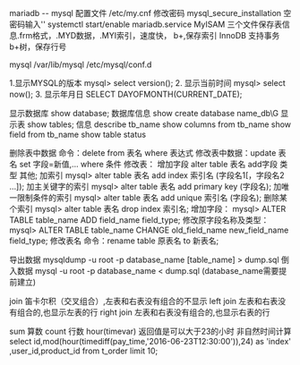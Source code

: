 
mariadb -- mysql 配置文件 /etc/my.cnf 修改密码 mysql_secure_installation 空密码输入'' systemctl start/enable mariadb.service
MyISAM 三个文件保存表信息.frm格式，.MYD数据，.MYI索引，速度快， b+,保存索引
InnoDB 支持事务 b+树，保存行号

mysql /var/lib/mysql /etc/mysql/conf.d

1.显示MYSQL的版本
mysql> select version(); 
2. 显示当前时间
mysql> select now(); 
3. 显示年月日
SELECT DAYOFMONTH(CURRENT_DATE); 

显示数据库 show database;
	数据库信息 show create database name_db\G
显示表     show tables;
	信息 describe tb_name
		 show columns from tb_name
		 show field from tb_name
		 show table status


删除表中数据 命令：delete from 表名 where 表达式
修改表中数据：update 表名 set 字段=新值,… where 条件
修改表：
	增加字段 alter table 表名 add字段 类型 其他;
	加索引
  		 mysql> alter table 表名 add index 索引名 (字段名1[，字段名2 …]);
	加主关键字的索引
  		mysql> alter table 表名 add primary key (字段名);
	加唯一限制条件的索引
   		mysql> alter table 表名 add unique 索引名 (字段名);
	删除某个索引
   		mysql> alter table 表名 drop index 索引名;
	增加字段：
		mysql> ALTER TABLE table_name ADD field_name field_type;
	修改原字段名称及类型：
		mysql> ALTER TABLE table_name CHANGE old_field_name new_field_name field_type;
	修改表名
		命令：rename table 原表名 to 新表名;
	
导出数据 mysqldump -u root -p database_name [table_name] > dump.sql
倒入数据 mysql -u root -p database_name < dump.sql (database_name需要提前建立)


join 笛卡尔积（交叉组合）,左表和右表没有组合的不显示
left join 左表和右表没有组合的,也显示左表的行
right join 左表和右表没有组合的,也显示右表的行

sum 算数 count 行数
hour(timevar) 返回值是可以大于23的小时
非自然时间计算
 	select id,mod(hour(timediff(pay_time,'2016-06-23T12:30:00')),24) as 'index' ,user_id,product_id from t_order limit 10;


